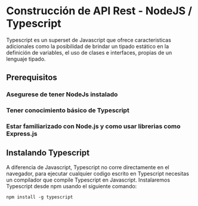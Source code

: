 # Construcción de API Rest - NodeJS / Typescript

Typescript es un superset de Javascript que ofrece caracteristicas adicionales como la posibilidad
de brindar un tipado estático en la definición de variables, el uso de clases e interfaces, propias
de un lenguaje tipado.

## Prerequisitos

### Asegurese de tener NodeJs instalado
### Tener conocimiento básico de Typescript
### Estar familiarizado con Node.js y como usar librerias como Express.js


## Instalando Typescript

A diferencia de Javascript, Typescript no corre directamente en el navegador, para ejecutar cualquier
codigo escrito en Typescript necesitas un compilador que compile Typescript en Javascript. Instalaremos
Typescript desde npm usando el siguiente comando:

```
npm install -g typescript
```